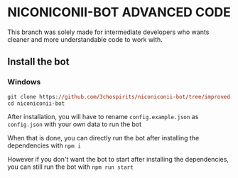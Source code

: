 # NICONICONII-BOT ADVANCED CODE

This branch was solely made for intermediate developers who wants cleaner
and more understandable code to work with.

## Install the bot

### Windows

```ps
git clone https://github.com/3chospirits/niconiconii-bot/tree/improved niconiconii-bot
cd niconiconii-bot
```

After installation, you will have to rename `config.example.json` as `config.json` with your own data to run the bot

When that is done, you can directly run the bot after installing the dependencies
with `npm i`

However if you don't want the bot to start after installing the dependencies, you 
can still run the bot with `npm run start`
